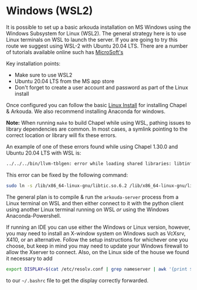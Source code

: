 # Windows (WSL2)

It is possible to set up a basic arkouda installation on MS Windows using the Windows Subsystem for Linux (WSL2).
The general strategy here is to use Linux terminals on WSL to launch the server. If you are going to try this route we suggest using WSL-2 with Ubuntu 20.04 LTS.  There are a number of tutorials available online such has [MicroSoft's](https://docs.microsoft.com/en-us/windows/wsl/install-win10)

Key installation points:

- Make sure to use WSL2
- Ubuntu 20.04 LTS from the MS app store
- Don't forget to create a user account and password as part of the Linux install

Once configured you can follow the basic [Linux Install](LINUX_INSTALL.md)
for installing Chapel & Arkouda.  We also recommend installing Anaconda for windows.

**Note:** When running `make` to build Chapel while using WSL, pathing issues to library dependencies are common. In most cases, a symlink pointing to the correct location or library will fix these errors.

An example of one of these errors found while using Chapel 1.30.0 and Ubuntu 20.04 LTS with WSL is:

```bash
../../../bin/llvm-tblgen: error while loading shared libraries: libtinfow.so.6: cannot open shared object file: No such file or directory
```

This error can be fixed by the following command:

```bash
sudo ln -s /lib/x86_64-linux-gnu/libtic.so.6.2 /lib/x86_64-linux-gnu/libtinfow.so.6
```

The general plan is to compile & run the `arkouda-server` process from a Linux terminal on WSL and then either connect
to it with the python client using another Linux terminal running on WSL _or_ using the Windows Anaconda-Powershell.

If running an IDE you can use either the Windows or Linux version, however, you may need to install an X-window system
on Windows such as VcXsrv, X410, or an alternative.  Follow the setup instructions for whichever one you choose, but
keep in mind you may need to update your Windows firewall to allow the Xserver to connect.  Also, on the Linux side of
the house we found it necessary to add 

```bash
export DISPLAY=$(cat /etc/resolv.conf | grep nameserver | awk '{print $2; exit;}'):0.0
```

to our `~/.bashrc` file to get the display correctly forwarded.
